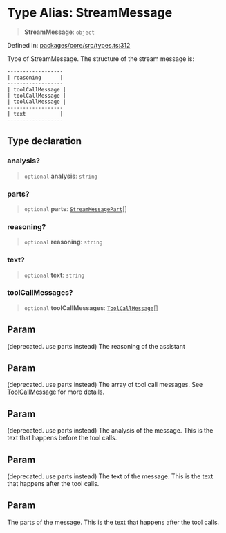 # Type Alias: StreamMessage

> **StreamMessage**: `object`

Defined in: [packages/core/src/types.ts:312](https://github.com/GeoDaCenter/openassistant/blob/a1bcfdf89aac2d64b3bda9cf92b96ead076def28/packages/core/src/types.ts#L312)

Type of StreamMessage. The structure of the stream message is:

```
------------------
| reasoning      |
------------------
| toolCallMessage |
| toolCallMessage |
| toolCallMessage |
------------------
| text           |
------------------
```

## Type declaration

### analysis?

> `optional` **analysis**: `string`

### parts?

> `optional` **parts**: [`StreamMessagePart`](StreamMessagePart.md)[]

### reasoning?

> `optional` **reasoning**: `string`

### text?

> `optional` **text**: `string`

### toolCallMessages?

> `optional` **toolCallMessages**: [`ToolCallMessage`](ToolCallMessage.md)[]

## Param

(deprecated. use parts instead) The reasoning of the assistant

## Param

(deprecated. use parts instead) The array of tool call messages. See [ToolCallMessage](ToolCallMessage.md) for more details.

## Param

(deprecated. use parts instead) The analysis of the message. This is the text that happens before the tool calls.

## Param

(deprecated. use parts instead) The text of the message. This is the text that happens after the tool calls.

## Param

The parts of the message. This is the text that happens after the tool calls.
